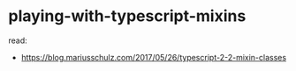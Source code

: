 # playing-with-typescript-mixins

read:
- https://blog.mariusschulz.com/2017/05/26/typescript-2-2-mixin-classes
